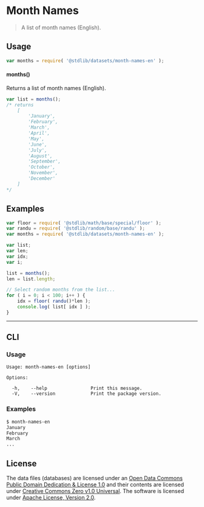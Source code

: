 # Month Names

> A list of month names (English).

<section class="usage">

## Usage

```javascript
var months = require( '@stdlib/datasets/month-names-en' );
```

#### months()

Returns a list of month names (English).

```javascript
var list = months();
/* returns
    [
        'January',
        'February',
        'March',
        'April',
        'May',
        'June',
        'July',
        'August',
        'September',
        'October',
        'November',
        'December'
    ]
*/
```

</section>

<!-- /.usage -->

<section class="examples">

<!-- TODO: more creative example. -->

## Examples

```javascript
var floor = require( '@stdlib/math/base/special/floor' );
var randu = require( '@stdlib/random/base/randu' );
var months = require( '@stdlib/datasets/month-names-en' );

var list;
var len;
var idx;
var i;

list = months();
len = list.length;

// Select random months from the list...
for ( i = 0; i < 100; i++ ) {
    idx = floor( randu()*len );
    console.log( list[ idx ] );
}
```

</section>

<!-- /.examples -->

* * *

<section class="cli">

## CLI

<section class="usage">

### Usage

```text
Usage: month-names-en [options]

Options:

  -h,    --help                Print this message.
  -V,    --version             Print the package version.
```

</section>

<!-- /.usage -->

<section class="examples">

### Examples

```bash
$ month-names-en
January
February
March
...
```

</section>

<!-- /.examples -->

</section>

<!-- /.cli -->

<!-- <license> -->

## License

The data files (databases) are licensed under an [Open Data Commons Public Domain Dedication & License 1.0][pddl-1.0] and their contents are licensed under [Creative Commons Zero v1.0 Universal][cc0]. The software is licensed under [Apache License, Version 2.0][apache-license].

<!-- </license> -->

<section class="links">

[pddl-1.0]: http://opendatacommons.org/licenses/pddl/1.0/

[cc0]: https://creativecommons.org/publicdomain/zero/1.0

[apache-license]: https://www.apache.org/licenses/LICENSE-2.0

</section>

<!-- /.links -->
